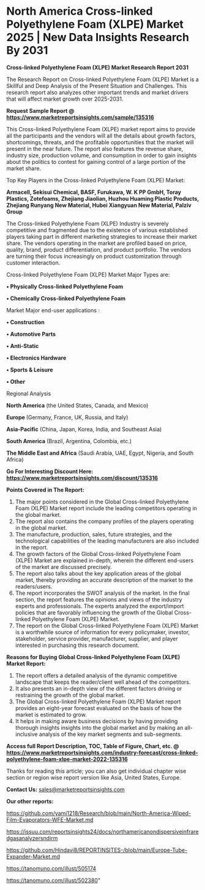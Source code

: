 # North America Cross-linked Polyethylene Foam (XLPE) Market 2025 | New Data Insights Research By 2031

<strong>Cross-linked Polyethylene Foam (XLPE) Market Research Report 2031</strong>

The Research Report on Cross-linked Polyethylene Foam (XLPE) Market is a Skillful and Deep Analysis of the Present Situation and Challenges. This research report also analyzes other important trends and market drivers that will affect market growth over 2025-2031.

<strong>Request Sample Report @ <a href=https://www.marketreportsinsights.com/sample/135316>https://www.marketreportsinsights.com/sample/135316</a></strong>

This Cross-linked Polyethylene Foam (XLPE) market report aims to provide all the participants and the vendors will all the details about growth factors, shortcomings, threats, and the profitable opportunities that the market will present in the near future. The report also features the revenue share, industry size, production volume, and consumption in order to gain insights about the politics to contest for gaining control of a large portion of the market share.

Top Key Players in the Cross-linked Polyethylene Foam (XLPE) Market:

<strong>Armacell, Sekisui Chemical, BASF, Furukawa, W. K PP GmbH, Toray Plastics, Zotefoams, Zhejiang Jiaolian, Huzhou Huaming Plastic Products, Zhejiang Runyang New Material, Hubei Xiangyuan New Material, Palziv Group</strong>

The Cross-linked Polyethylene Foam (XLPE) Industry is severely competitive and fragmented due to the existence of various established players taking part in different marketing strategies to increase their market share. The vendors operating in the market are profiled based on price, quality, brand, product differentiation, and product portfolio. The vendors are turning their focus increasingly on product customization through customer interaction.

Cross-linked Polyethylene Foam (XLPE) Market Major Types are:

<strong>• Physically Cross-linked Polyethylene Foam

• Chemically Cross-linked Polyethylene Foam</strong>

Market Major end-user applications :

<strong>• Construction

• Automotive Parts

• Anti-Static

• Electronics Hardware

• Sports & Leisure

• Other</strong>

Regional Analysis

</u><strong><b>North America</b></strong> (the United States, Canada, and Mexico)

<strong><b>Europe </b></strong>(Germany, France, UK, Russia, and Italy)

<strong><b>Asia-Pacific</b></strong> (China, Japan, Korea, India, and Southeast Asia)

<strong><b>South America</b></strong> (Brazil, Argentina, Colombia, etc.)

<strong><b>The Middle East and Africa</b></strong> (Saudi Arabia, UAE, Egypt, Nigeria, and South Africa)

<strong>Go For Interesting Discount Here: <a href=https://www.marketreportsinsights.com/discount/135316>https://www.marketreportsinsights.com/discount/135316</a></strong>

<strong>Points Covered in The Report:</strong>
<ol>
  <li>The major points considered in the Global Cross-linked Polyethylene Foam (XLPE) Market report include the leading competitors operating in the global market.</li>
  <li>The report also contains the company profiles of the players operating in the global market.</li>
  <li>The manufacture, production, sales, future strategies, and the technological capabilities of the leading manufacturers are also included in the report.</li>
  <li>The growth factors of the Global Cross-linked Polyethylene Foam (XLPE) Market are explained in-depth, wherein the different end-users of the market are discussed precisely.</li>
  <li>The report also talks about the key application areas of the global market, thereby providing an accurate description of the market to the readers/users.</li>
  <li>The report incorporates the SWOT analysis of the market. In the final section, the report features the opinions and views of the industry experts and professionals. The experts analyzed the export/import policies that are favorably influencing the growth of the Global Cross-linked Polyethylene Foam (XLPE) Market.</li>
  <li>The report on the Global Cross-linked Polyethylene Foam (XLPE) Market is a worthwhile source of information for every policymaker, investor, stakeholder, service provider, manufacturer, supplier, and player interested in purchasing this research document.</li>
</ol>
<strong>Reasons for Buying Global Cross-linked Polyethylene Foam (XLPE) Market Report:</strong>

<ol>
  <li>The report offers a detailed analysis of the dynamic competitive landscape that keeps the reader/client well ahead of the competitors.</li>
  <li>It also presents an in-depth view of the different factors driving or restraining the growth of the global market.</li>
  <li>The Global Cross-linked Polyethylene Foam (XLPE) Market report provides an eight-year forecast evaluated on the basis of how the market is estimated to grow.</li>
  <li>It helps in making aware business decisions by having providing thorough insights insights into the global market and by making an all-inclusive analysis of the key market segments and sub-segments.</li>
</ol>
<strong>Access full Report Description, TOC, Table of Figure, Chart, etc. @ <a href=https://www.marketreportsinsights.com/industry-forecast/cross-linked-polyethylene-foam-xlpe-market-2022-135316>https://www.marketreportsinsights.com/industry-forecast/cross-linked-polyethylene-foam-xlpe-market-2022-135316</a></strong>


Thanks for reading this article; you can also get individual chapter wise section or region wise report version like Asia, United States, Europe.

<strong>Contact Us:</strong>
sales@marketreportsinsights.com

<strong>Our other reports:</strong>

<a href=https://github.com/yami1218/Research/blob/main/North-America-Wiped-Film-Evaporators-WFE-Market.md>https://github.com/yami1218/Research/blob/main/North-America-Wiped-Film-Evaporators-WFE-Market.md</a>

<a href=https://issuu.com/reportsinsights24/docs/northamericanondispersiveinfraredgasanalyzersndirm>https://issuu.com/reportsinsights24/docs/northamericanondispersiveinfraredgasanalyzersndirm</a>

<a href=https://github.com/Hindavi8/REPORTINSITES-/blob/main/Europe-Tube-Expander-Market.md>https://github.com/Hindavi8/REPORTINSITES-/blob/main/Europe-Tube-Expander-Market.md</a>

<a href=https://tanomuno.com/illust/505174>https://tanomuno.com/illust/505174</a>

<a href=https://tanomuno.com/illust/502380>https://tanomuno.com/illust/502380</a>"
